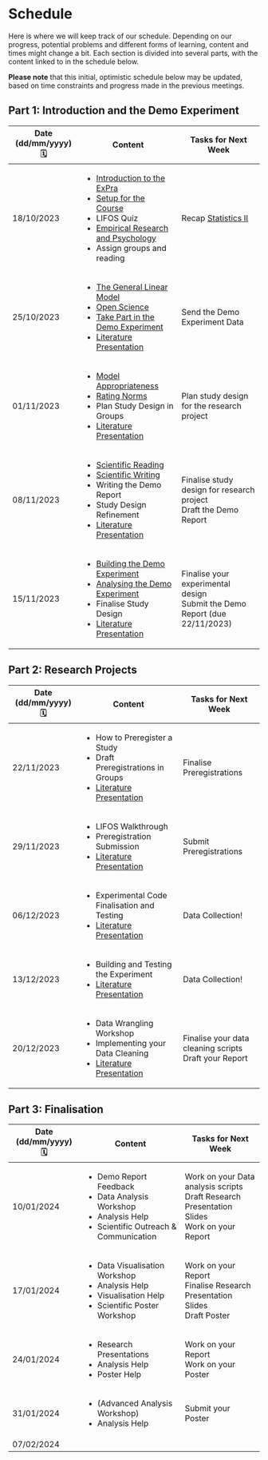 # Schedule

Here is where we will keep track of our schedule. Depending on our progress, potential problems and different forms of learning, content and times might change a bit. Each section is divided into several parts, with the content linked to in the schedule below.

**Please note** that this initial, optimistic schedule below may be updated, based on time constraints and progress made in the previous meetings.  

## Part 1: Introduction and the Demo Experiment

| Date (dd/mm/yyyy) 🗓         | Content | Tasks for Next Week |
|--------------|-----------|------------|
| 18/10/2023 | <ul> <li>[Introduction to the ExPra](https://jackedtaylor.github.io/expra-wise23/introduction/general_intro)</li> <li>[Setup for the Course](https://jackedtaylor.github.io/expra-wise23/introduction/setup)</li> <li>LIFOS Quiz</li> <li>[Empirical Research and Psychology](https://jackedtaylor.github.io/expra-wise23/introduction/empirical_research)</li> <li>Assign groups and reading</li> <ul> | Recap [Statistics II](https://pandar.netlify.app/lehre/#bsc7) |
| 25/10/2023 | <ul> <li>[The General Linear Model](https://jackedtaylor.github.io/expra-wise23/introduction/glm)</li> <li>[Open Science](https://jackedtaylor.github.io/expra-wise23/introduction/open_science)</li> <li>[Take Part in the Demo Experiment](https://jackedtaylor.github.io/expra-wise23/introduction/demo_participate.html)</li> <li> [Literature Presentation](https://jackedtaylor.github.io/expra-wise23/general/reading.html) </li> </ul> | Send the Demo Experiment Data |
| 01/11/2023 | <ul> <li>[Model Appropriateness](https://jackedtaylor.github.io/expra-wise23/introduction/model_appropriateness)</li> <li>[Rating Norms](https://jackedtaylor.github.io/expra-wise23/introduction/ratings)</li> <li>Plan Study Design in Groups</li> <li>[Literature Presentation](https://jackedtaylor.github.io/expra-wise23/general/reading.html)</li> </ul> | Plan study design for the research project |
| 08/11/2023 | <ul> <li>[Scientific Reading](https://jackedtaylor.github.io/expra-wise23/introduction/reading)</li> <li>[Scientific Writing](https://jackedtaylor.github.io/expra-wise23/general/writing.html)</li> <li>Writing the Demo Report</li> <li>Study Design Refinement</li> <li> [Literature Presentation](https://jackedtaylor.github.io/expra-wise23/general/reading.html) </li> </ul> | Finalise study design for research project<br>Draft the Demo Report |
| 15/11/2023 | <ul> <li>[Building the Demo Experiment](https://jackedtaylor.github.io/expra-wise23/demo/build_demo)</li> <li>[Analysing the Demo Experiment](https://jackedtaylor.github.io/expra-wise23/demo/analyse_demo)</li> <li>Finalise Study Design</li> <li> [Literature Presentation](https://jackedtaylor.github.io/expra-wise23/general/reading.html) </li> </ul> | Finalise your experimental design<br>Submit the Demo Report (due 22/11/2023) |

## Part 2: Research Projects

| Date (dd/mm/yyyy) 🗓         | Content | Tasks for Next Week |
|--------------|-----------|------------|
| 22/11/2023 | <ul> <li>How to Preregister a Study</li> <li>Draft Preregistrations in Groups</li> <li> [Literature Presentation](https://jackedtaylor.github.io/expra-wise23/general/reading.html) </li> </ul> | Finalise Preregistrations |
| 29/11/2023 | <ul> <li>LIFOS Walkthrough</li> <li>Preregistration Submission</li> <li> [Literature Presentation](https://jackedtaylor.github.io/expra-wise23/general/reading.html) </li> </ul> | Submit Preregistrations |
| 06/12/2023 | <ul> <li>Experimental Code Finalisation and Testing</li> <li> [Literature Presentation](https://jackedtaylor.github.io/expra-wise23/general/reading.html) </li> </ul> | Data Collection! |
| 13/12/2023 | <ul> <li>Building and Testing the Experiment</li> <li> [Literature Presentation](https://jackedtaylor.github.io/expra-wise23/general/reading.html) </li> </ul> | Data Collection! |
| 20/12/2023 | <ul> <li>Data Wrangling Workshop</li> <li>Implementing your Data Cleaning</li> <li> [Literature Presentation](https://jackedtaylor.github.io/expra-wise23/general/reading.html) </li> </ul> | Finalise your data cleaning scripts<br>Draft your Report |

## Part 3: Finalisation

| Date (dd/mm/yyyy) 🗓         | Content | Tasks for Next Week |
|--------------|-----------|------------|
| 10/01/2024 | <ul> <li>Demo Report Feedback</li> <li>Data Analysis Workshop</li> <li>Analysis Help</li> <li>Scientific Outreach & Communication</li> </ul> | Work on your Data analysis scripts <br>Draft Research Presentation Slides <br>Work on your Report
| 17/01/2024 | <ul> <li>Data Visualisation Workshop</li> <li>Analysis Help</li> <li>Visualisation Help</li> <li>Scientific Poster Workshop</li> </ul> | Work on your Report <br>Finalise Research Presentation Slides <br>Draft Poster
| 24/01/2024 | <ul> <li>Research Presentations</li> <li>Analysis Help</li> <li>Poster Help</li> </ul> | Work on your Report<br>Work on your Poster
| 31/01/2024 | <ul> <li>(Advanced Analysis Workshop)</li> <li>Analysis Help</li> </ul> | Submit your Poster
| 07/02/2024 |
